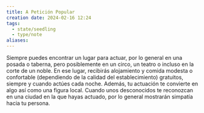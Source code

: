 ```yaml
---
title: A Petición Popular
creation date: 2024-02-16 12:24
tags:
  - state/seedling
  - type/note
aliases:
---
```

Siempre puedes encontrar un lugar para actuar, por lo general en una posada o taberna, pero posiblemente en un circo, un teatro o incluso en la corte de un noble. En ese lugar, recibirás alojamiento y comida modesta o confortable (dependiendo de la calidad del establecimiento) gratuitos, siempre y cuando actúes cada noche. Además, tu actuación te convierte en algo así como una figura local. Cuando unos desconocidos te reconozcan en una ciudad en la que hayas actuado, por lo general mostrarán simpatía hacia tu persona.

